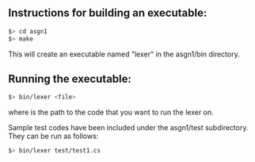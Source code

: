 ## Instructions for building an executable:
```bash
$> cd asgn1
$> make
```
This will create an executable named "lexer" in the asgn1/bin directory. 

## Running the executable: 
```bash
$> bin/lexer <file>
```
where <file> is the path to the code that you want to run the lexer on. 

Sample test codes have been included under the asgn1/test subdirectory. They can be run as follows:
```bash
$> bin/lexer test/test1.cs
```

